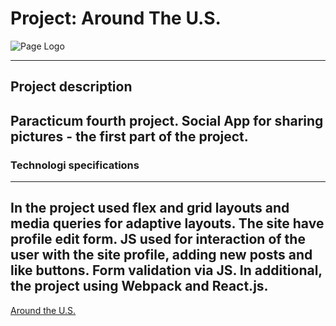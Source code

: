 # Project: Around The U.S.

![Page Logo](public/icon.ico) 

***

## Project description

Paracticum fourth project. Social App for sharing pictures - the first part of the project.
---

###  Technologi specifications
---

In the project used flex and grid layouts and media queries for adaptive layouts.
The site have profile edit form. JS used for interaction of the user with the site profile, adding new posts and like buttons.
Form validation via JS.
In additional, the project using Webpack and React.js.
---

[Around the U.S.](https://arrakturil.github.io/around-react/)
